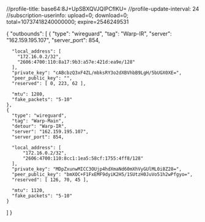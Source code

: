 //profile-title: base64:8J+UpSBXQVJQIPCflKU=
//profile-update-interval: 24
//subscription-userinfo: upload=0; download=0; total=10737418240000000; expire=2546249531

{
  "outbounds": 
  [
    {
      "type": "wireguard",
      "tag": "Warp-IR",
      "server": "162.159.195.107",
      "server_port": 854,

      "local_address": [
        "172.16.0.2/32",
        "2606:4700:110:8a17:9b3:a57e:421d:ea9e/128"
      ],
      "private_key": "cABcbzQ3xF4ZL/mbksRY3o2dXBVhbB9LgH/5bUGX0XE=",
      "peer_public_key": "",
      "reserved": [ 0, 223, 62 ],

      "mtu": 1280,
      "fake_packets": "5-10"
    },
    {
      "type": "wireguard",
      "tag": "Warp-Main",
      "detour": "Warp-IR",
      "server": "162.159.195.107",
      "server_port": 854,
      
      "local_address": [
          "172.16.0.2/32",
          "2606:4700:110:8cc1:1ea5:58cf:1755:4ff8/128"
      ],
      "private_key": "MDpZxunwMICC3OUjp4hdXmaNd60mXhVyGUlML0i8Z28=",
      "peer_public_key": "bmXOC+F1FxEMF9dyiK2H5/1SUtzH0JuVo51h2wPfgyo=",
      "reserved": [ 126, 70, 45 ],  

      "mtu": 1120,
      "fake_packets": "5-10"
    }
  ]
}
